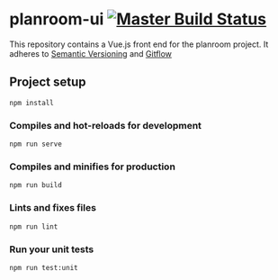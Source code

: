 # planroom-ui [![Master Build Status](https://travis-ci.org/mjsmith11/planroom-ui.svg?branch=master)](https://travis-ci.org/mjsmith11/planroom-ui)

This repository contains a Vue.js front end for the planroom project.
It adheres to [Semantic Versioning](https://semver.org/) and [Gitflow](https://www.atlassian.com/git/tutorials/comparing-workflows/gitflow-workflow)

## Project setup
```
npm install
```

### Compiles and hot-reloads for development
```
npm run serve
```

### Compiles and minifies for production
```
npm run build
```

### Lints and fixes files
```
npm run lint
```

### Run your unit tests
```
npm run test:unit
```




